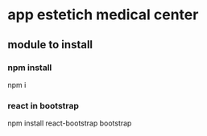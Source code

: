 # app estetich medical center

## module to install 

### npm install
npm i

### react in bootstrap
npm install react-bootstrap bootstrap


